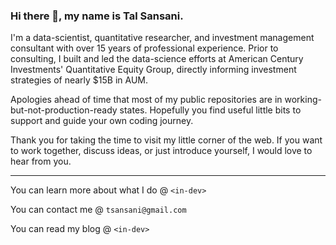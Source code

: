 ### Hi there 👋, my name is Tal Sansani.

I'm a data-scientist, quantitative researcher, and investment management consultant with over 15 years of professional experience. Prior to consulting, I built and led the data-science efforts at American Century Investments' Quantitative Equity Group, directly informing investment strategies of nearly $15B in AUM.

Apologies ahead of time that most of my public repositories are in working-but-not-production-ready states. Hopefully you find useful little bits to support and guide your own coding journey.

Thank you for taking the time to visit my little corner of the web. If you want to work together, discuss ideas, or just introduce yourself, I would love to hear from you.

<hr>

You can learn more about what I do @ `<in-dev>`

You can contact me @ `tsansani@gmail.com`

You can read my blog @ `<in-dev>`
